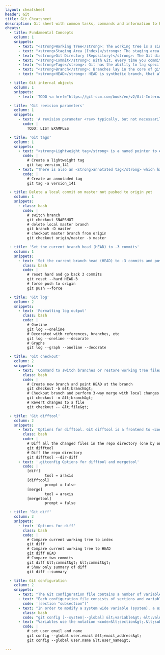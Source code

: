 ```yaml
---
layout: cheatsheet
header: Git
title: Git Cheatsheet
description: Git sheet with common tasks, commands and information to help manage version control with git.
cheats:
  - title: Fundamental Concepts
    column: 1
    snippets:
      - text: "<strong>Working Tree</strong>: The working tree is a single checkout of one version of the project. These files are pulled out of the compressed database in the Git directory and placed on disk to use or modify them."
      - text: "<strong>Staging Area (Index)</strong>: The staging area is a file, generally contained in your Git directory, that stores information about what will go into your next commit. Its technical name in Git parlance is the 'index'."
      - text: "<strong>Git Directory (Repository)</strong>: The Git directory is where Git stores the metadata and object database for your project. It is what is copied when you clone a repository from another computer."
      - text: "<strong>Commit</strong>: With Git, every time you commit, or save the state of your project, Git basically takes a picture of what all your files look like at that moment and stores a reference to that snapshot."
      - text: "<strong>Tags</strong>: Git has the ability to tag specific points in history (commits) with a name so that they can be more easily be referenced later on."
      - text: "<strong>Branch</strong>: Branches lay in the core of git and are just a named pointer to particular commit, exactly as lightweight tag! It does’t have it’s own sha, it’s just an alias. Main difference from tag, is that it will move as you add commits, allowing you to use same alias for latest state of your work."
      - text: "<strong>HEAD</strong>: HEAD is synthetic branch, that always points to the currently checked out revision. If there is no underlying branch, i.e. if you checkout hash, tag, or even stash entry, you will end up in so-called detached HEAD state."

  - title: Git internal objects
    column: 1
    snippets:
      - text: 'TODO <a href="https://git-scm.com/book/en/v2/Git-Internals-Git-Objects">Git Objects</a>'

  - title: 'Git revision parameters'
    column: 1
    snippets:
      - text: 'A revision parameter <rev> typically, but not necessarily, names a commit object. It uses what is called an extended SHA-1 syntax. Here are various ways to spell object names. The ones listed near the end of this list names trees and blobs contained in a commit. See <a href="https://git-scm.com/docs/gitrevisions/">Git Revision</a> for more details.'
        code: |
          TODO: LIST EXAMPLES

  - title: 'Git tags'
    column: 1
    snippets:
      - text: "<strong>Lightweight tag</strong> is a named pointer to existing commit. Just like an alias to existing commit."
        code: |
          # Create a lightweight tag
          git tag version_141
      - text: "There is also an <strong>annotated tag</strong> which has metadata and its own sha-code."
        code: |
          # Create an annotaded tag
          git tag -a version_141

  - title: Delete a local commit on master not pushed to origin yet
    column: 1
    snippets:
      - class: bash
        code: |
          # switch branch
          git checkout SNAPSHOT
          # delete local master branch
          git branch -D master
          # checkout master branch from origin
          git checkout origin/master -b master

  - title: 'Set the current branch head (HEAD) to -3 commits'
    column: 1
    snippets:
      - text: 'Set the current branch head (HEAD) to -3 commits and push to origin'
        class: bash
        code: |
          # reset hard and go back 3 commits
          git reset --hard HEAD~3
          # force push to origin
          git push --force

  - title: 'Git log'
    column: 2
    snippets:
      - text: 'Formatting log output'
        class: bash
        code: |
          # Oneline
          git log --oneline
          # Decorated with references, branches, etc
          git log --oneline --decorate
          # Graphs
          git log --graph --oneline --decorate

  - title: 'Git checkout'
    column: 2
    snippets:
      - text: 'Command to switch branches or restore working tree files'
        class: bash
        code: |
          # Create new branch and point HEAD at the branch
          git checkout -b &lt;branch&gt;
          # Checkout branch and perform 3-way merge with local changes
          git checkout -m &lt;branch&gt;
          # Revert changes to a file
          git checkout -- &lt;file&gt;

  - title: 'Git difftool'
    column: 2
    snippets:
      - text: 'Options for difftool. Git difftool is a frontend to <code>git diff</code> and accepts the same options and arguments.'
        class: bash
        code: |
          # Diff all the changed files in the repo directory (one by one)
          git difftool
          # Diff the repo directory
          git difftool --dir-diff
      - text: '.gitconfig Options for difftool and mergetool'
        code: |
          [diff]
                  tool = araxis
          [difftool]
                  prompt = false
          [merge]
                  tool = araxis
          [mergetool]
                  prompt = false

  - title: 'Git diff'
    column: 2
    snippets:
      - text: 'Options for diff'
        class: bash
        code: |
          # Compare current working tree to index
          git diff
          # Compare current working tree to HEAD
          git diff HEAD
          # Compare two commits
          git diff &lt;commit&gt; &lt;commit&gt;
          # Show only summary of diff
          git diff --summary

  - title: Git configuration
    column: 2
    snippets:
      - text: "The Git configuration file contains a number of variables that affect the Git commands' behavior. The <code>.git/config</code> file in each repository is used to store the configuration for that repository, and <code>$HOME/.gitconfig</code> is used to store a per-user configuration as fallback values for the <code>.git/config</code> file. The file <code>/etc/gitconfig</code> can be used to store a system-wide default configuration."
      - text: "Each configuration file consists of sections and variables. A section and subsection is marked as follows:"
        code: '[section "subsection"]'
      - text: "In order to modify a system wide variable (system), a user variable (global) or a project specific variable, use the following command:"
        class: bash
        code: "git config [--system|--global] &lt;variable&gt; &lt;value&gt;"
      - text: "Variables use the notation <code>&lt;section&gt;.&lt;subsection&gt;.&lt;variable&gt;</code>. See <a href='https://git-scm.com/docs/git-config'>variables</a> to find the possible git configuration settings."
        code: |
          # set user email and name
          git config --global user.email &lt;email_address&gt;
          git config --global user.name &lt;user_name&gt;

---
```


